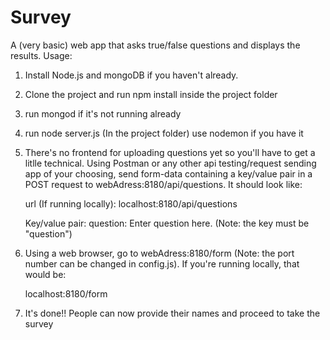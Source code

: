 # Survey

A (very basic) web app that asks true/false questions and displays the results.
Usage:

  1)  Install Node.js and mongoDB if you haven't already. 
  
  2)  Clone the project and run npm install inside the project folder
  
  3) run mongod if it's not running already
  
  4) run node server.js (In the project folder) use nodemon if you have it
  
  5)  There's no frontend for uploading questions yet so you'll have to get 
      a litlle technical. Using Postman or any other api testing/request sending app
      of your choosing, send form-data containing a key/value pair in a POST 
      request to webAdress:8180/api/questions. It should look like:
      
      url (If running locally): 
        localhost:8180/api/questions
      
      Key/value pair:
        question: Enter question here. (Note: the key must be "question")
  
  3)  Using a web browser, go to webAdress:8180/form (Note: the port number can be changed in config.js).
      If you're running locally, that would be:
      
      localhost:8180/form
  
  4)  It's done!! People can now provide their names and proceed to take the survey

